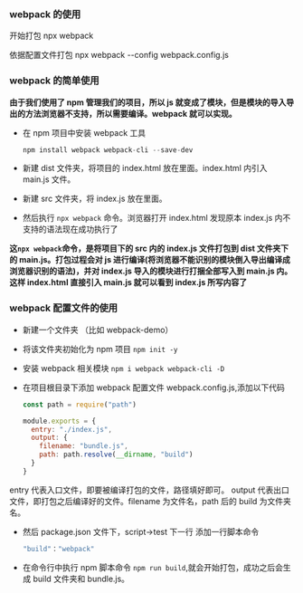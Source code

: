### webpack 的使用

开始打包 npx webpack

依据配置文件打包 npx webpack --config webpack.config.js

### webpack 的简单使用

**由于我们使用了 npm 管理我们的项目，所以 js 就变成了模块，但是模块的导入导出的方法浏览器不支持，所以需要编译。webpack 就可以实现。**

- 在 npm 项目中安装 webpack 工具

  ```js
  npm install webpack webpack-cli --save-dev
  ```

- 新建 dist 文件夹，将项目的 index.html 放在里面。index.html 内引入 main.js 文件。
- 新建 src 文件夹，将 index.js 放在里面。
- 然后执行 `npx webpack` 命令。浏览器打开 index.html 发现原本 index.js 内不支持的语法现在成功执行了

**这`npx webpack`命令，是将项目下的 src 内的 index.js 文件打包到 dist 文件夹下的 main.js。打包过程会对 js 进行编译(将浏览器不能识别的模块倒入导出编译成浏览器识别的语法)，并对 index.js 导入的模块进行打捆全部写入到 main.js 内。这样 index.html 直接引入 main.js 就可以看到 index.js 所写内容了**

### webpack 配置文件的使用

- 新建一个文件夹 （比如 webpack-demo）
- 将该文件夹初始化为 npm 项目 `npm init -y`
- 安装 webpack 相关模块 `npm i webpack webpack-cli -D`
- 在项目根目录下添加 webpack 配置文件 webpack.config.js,添加以下代码

  ```js
  const path = require("path")

  module.exports = {
    entry: "./index.js",
    output: {
      filename: "bundle.js",
      path: path.resolve(__dirname, "build")
    }
  }
  ```

entry 代表入口文件，即要被编译打包的文件，路径填好即可。
output 代表出口文件，即打包之后编译好的文件。filename 为文件名，path 后的 build 为文件夹名。

- 然后 package.json 文件下，script->test 下一行 添加一行脚本命令

  ```js
  "build"："webpack"
  ```

- 在命令行中执行 npm 脚本命令 `npm run build`,就会开始打包，成功之后会生成 build 文件夹和 bundle.js。
